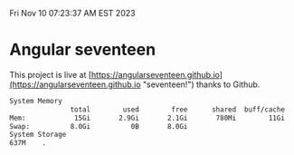Fri Nov 10 07:23:37 AM EST 2023

# Angular seventeen


This project is live at [https://angularseventeen.github.io](https://angularseventeen.github.io "seventeen!") thanks to Github.

```bash
System Memory
               total        used        free      shared  buff/cache   available
Mem:            15Gi       2.9Gi       2.1Gi       780Mi        11Gi        12Gi
Swap:          8.0Gi          0B       8.0Gi
System Storage
637M	.
```
```bash
